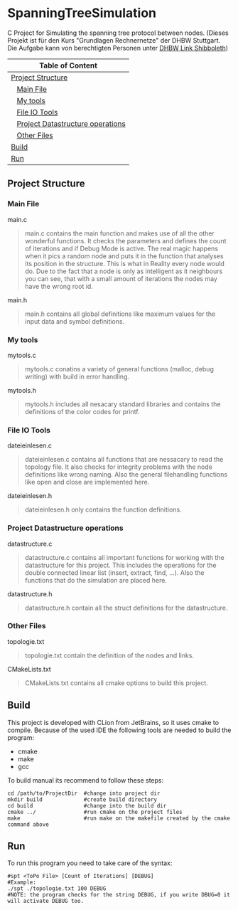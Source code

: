 # SpanningTreeSimulation

C Project for Simulating the spanning tree protocol between nodes.
(Dieses Projekt ist für den Kurs "Grundlagen Rechnernetze" der DHBW Stuttgart. Die Aufgabe kann von berechtigten Personen unter [DHBW Link Shibboleth](http://wwwlehre.dhbw-stuttgart.de/~sto/ba-intern/kt/kt1/lab/SpanTree.pdf))

|   Table of Content    |
|-----------------------|
|[Project Structure](#projStruc)|
|&nbsp;&nbsp;&nbsp;[Main File](#mainFile)|
|&nbsp;&nbsp;&nbsp;[My tools](#myTools)|
|&nbsp;&nbsp;&nbsp;[File IO Tools](#fileIO)|
|&nbsp;&nbsp;&nbsp;[Project Datastructure operations](#datastructure)|
|&nbsp;&nbsp;&nbsp;[Other Files](#otherFiles)|
|[Build](#build)|
|[Run](#run)|

## <a name="projStruc"></a> Project Structure

### <a name="mainFile"></a> Main File

main.c

>   main.c contains the main function and makes use of all the other wonderful functions. 
>   It checks the parameters and defines the count of iterations and if Debug Mode is active.
>   The real magic happens when it pics a random node and puts it in the function that analyses its position in the structure.
>   This is what in Reality every node would do. Due to the fact that a node is only as intelligent as it neighbours you can
>   see, that with a small amount of iterations the nodes may have the wrong root id.
    
main.h

>   main.h contains all global definitions like maximum values for the input data and symbol definitions.
    
### <a name="myTools"></a> My tools

mytools.c

>   mytools.c conatins a variety of general functions (malloc, debug writing) with build in error handling.

mytools.h

>   mytools.h includes all nesacary standard libraries and contains the definitions of the color codes for printf.

### <a name="fileIO"></a> File IO Tools

dateieinlesen.c
>   dateieinlesen.c contains all functions that are nessacary to read the topology file. 
>   It also checks for integrity problems with the node definitions like wrong naming.
>   Also the general filehandling functions like open and close are implemented here.
    
dateieinlesen.h
    
>   dateieinlesen.h only contains the function definitions. 

### <a name="datastructure"></a> Project Datastructure operations

datastructure.c

>   datastructure.c contains all important functions for working with the datastructure for this project. 
>   This includes the operations for the double connected linear list (insert, extract, find, ...).
>   Also the functions that do the simulation are placed here.

datastructure.h 
    
>   datastructure.h contain all the struct definitions for the datastructure.

### <a name="otherFiles"></a> Other Files

topologie.txt

>   topologie.txt contain the definition of the nodes and links.

CMakeLists.txt

>   CMakeLists.txt contains all cmake options to build this project.

## <a name="build"></a> Build

This project is developed with CLion from JetBrains, so it uses cmake to compile.
Because of the used IDE the following tools are needed to build the program:

  * cmake
  * make
  * gcc

To build manual its recommend to follow these steps:

```Shell
cd /path/to/ProjectDir  #change into project dir
mkdir build             #create build directory
cd build                #change into the build dir
cmake ../               #run cmake on the project files
make                    #run make on the makefile created by the cmake command above
```
## <a name="run"></a> Run

To run this program you need to take care of the syntax:
```Shell
#spt <ToPo File> [Count of Iterations] [DEBUG]
#Example: 
./spt ./topologie.txt 100 DEBUG
#NOTE: the program checks for the string DEBUG, if you write DBUG=0 it will activate DEBUG too.
```
